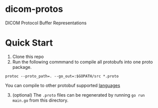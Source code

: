 # dicom-protos
DICOM Protocol Buffer Representations 

# Quick Start

1. Clone this repo
2. Run the following commmand to compile all protobufs into one proto package.
```
protoc --proto_path=. --go_out=:$GOPATH/src *.proto
```

You can compile to other protobuf supported [languages](https://developers.google.com/protocol-buffers/docs/proto3#generating)

3. (optional) The `.proto` files can be regenerated by running `go run main.go` from this directory.